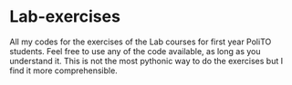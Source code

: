 # Lab-exercises

All my codes for the exercises of the Lab courses for first year PoliTO students.
Feel free to use any of the code available, as long as you understand it.
This is not the most pythonic way to do the exercises but I find it more comprehensible.
